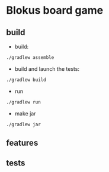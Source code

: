 # Blokus board game

## build

- build:

```bash
./gradlew assemble
```

- build and launch the tests:

```bash
./gradlew build
```

- run

```bash
./gradlew run
```

- make jar

```bash
./gradlew jar
```

## features

## tests
